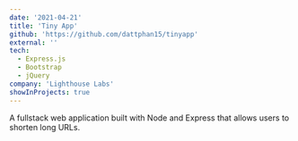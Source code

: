 ```yaml
---
date: '2021-04-21'
title: 'Tiny App'
github: 'https://github.com/dattphan15/tinyapp'
external: ''
tech:
  - Express.js
  - Bootstrap
  - jQuery
company: 'Lighthouse Labs'
showInProjects: true
---
```


A fullstack web application built with Node and Express that allows users to shorten long URLs.
